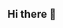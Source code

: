 ## Hi there 👋

<!--
**Faturotiolayinka/FaturotiOlayinka** is a ✨ _special_ ✨ repository because its `README.md` (this file) appears on your GitHub profile.
Hello! I’m Olayinka, a data-loving Computer Science graduate who’s always curious about how numbers tell stories (yes, even the messy ones in spreadsheets!). Over the past year, I’ve gotten my hands dirty (in the best way) with Python, Power BI, Excel, and SQL: cleaning data, building models, creating dashboards, and making sense of all the chaos that comes with raw information.

Whether it’s predicting Titanic survivors, analyzing movie ratings, or helping others understand data from scratch, I enjoy every bit of it. I’ve trained everyone from fellow NYSC corps members to PhD holders on tools like Excel and Power BI, because I believe that knowledge is best when shared.

When I’m not in front of my laptop decoding datasets, I’m either helping someone debug theirs or teaching analytics in a way that makes sense.

Let’s connect if you’re into data, learning, collaboration, or just want to geek out over a Power BI dashboard!
Here are some ideas to get you started:

- 🔭 I’m currently working on ...
- 🌱 I’m currently learning ...
- 👯 I’m looking to collaborate on ...
- 🤔 I’m looking for help with ...
- 💬 Ask me about ...
- 📫 How to reach me: ...
- 😄 Pronouns: ...
- ⚡ Fun fact: ...
-->
